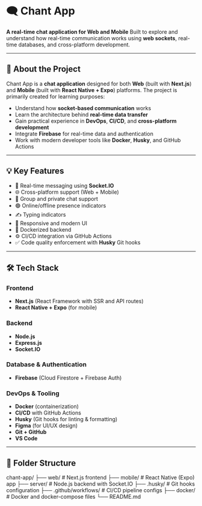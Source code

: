 # 🗨️ Chant App

**A real-time chat application for Web and Mobile**
Built to explore and understand how real-time communication works using **web sockets**, real-time databases, and cross-platform development.

---

## 📌 About the Project

Chant App is a **chat application** designed for both **Web** (built with **Next.js**) and **Mobile** (built with **React Native + Expo**) platforms.
The project is primarily created for learning purposes:

-   Understand how **socket-based communication** works
-   Learn the architecture behind **real-time data transfer**
-   Gain practical experience in **DevOps**, **CI/CD**, and **cross-platform development**
-   Integrate **Firebase** for real-time data and authentication
-   Work with modern developer tools like **Docker**, **Husky**, and GitHub Actions

---

## 💡 Key Features

-   🔌 Real-time messaging using **Socket.IO**
-   🌐 Cross-platform support (Web + Mobile)
-   👥 Group and private chat support
-   🟢 Online/offline presence indicators
-   ✍️ Typing indicators
-   📱 Responsive and modern UI
-   🐳 Dockerized backend
-   ⚙️ CI/CD integration via GitHub Actions
-   ✅ Code quality enforcement with **Husky** Git hooks

---

## 🛠 Tech Stack

### Frontend

-   **Next.js** (React Framework with SSR and API routes)
-   **React Native + Expo** (for mobile)

### Backend

-   **Node.js**
-   **Express.js**
-   **Socket.IO**

### Database & Authentication

-   **Firebase** (Cloud Firestore + Firebase Auth)

### DevOps & Tooling

-   **Docker** (containerization)
-   **CI/CD** with GitHub Actions
-   **Husky** (Git hooks for linting & formatting)
-   **Figma** (for UI/UX design)
-   **Git + GitHub**
-   **VS Code**

---

## 📁 Folder Structure

chant-app/
├── web/ # Next.js frontend
├── mobile/ # React Native (Expo) app
├── server/ # Node.js backend with Socket.IO
├── .husky/ # Git hooks configuration
├── .github/workflows/ # CI/CD pipeline configs
├── docker/ # Docker and docker-compose files
└── README.md

